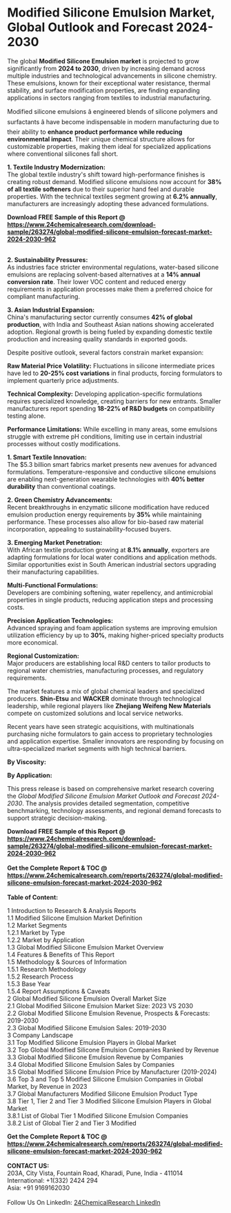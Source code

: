 <h1>Modified Silicone Emulsion Market, Global Outlook and Forecast 2024-2030</h1><p>The global <strong>Modified Silicone Emulsion market</strong> is projected to grow significantly from <strong>2024 to 2030</strong>, driven by increasing demand across multiple industries and technological advancements in silicone chemistry. These emulsions, known for their exceptional water resistance, thermal stability, and surface modification properties, are finding expanding applications in sectors ranging from textiles to industrial manufacturing.</p><p>Modified silicone emulsions â engineered blends of silicone polymers and surfactants â have become indispensable in modern manufacturing due to their ability to <strong>enhance product performance while reducing environmental impact</strong>. Their unique chemical structure allows for customizable properties, making them ideal for specialized applications where conventional silicones fall short.</p><p><strong>1. Textile Industry Modernization:</strong><br>
The global textile industry's shift toward high-performance finishes is creating robust demand. Modified silicone emulsions now account for <strong>38% of all textile softeners</strong> due to their superior hand feel and durable properties. With the technical textiles segment growing at <strong>6.2% annually</strong>, manufacturers are increasingly adopting these advanced formulations.</p><div><b>Download FREE Sample of this Report @ 
            <a href="https://www.24chemicalresearch.com/download-sample/263274/global-modified-silicone-emulsion-forecast-market-2024-2030-962">
            https://www.24chemicalresearch.com/download-sample/263274/global-modified-silicone-emulsion-forecast-market-2024-2030-962</a></b></div><br><p><strong>2. Sustainability Pressures:</strong><br>
As industries face stricter environmental regulations, water-based silicone emulsions are replacing solvent-based alternatives at a <strong>14% annual conversion rate</strong>. Their lower VOC content and reduced energy requirements in application processes make them a preferred choice for compliant manufacturing.</p><p><strong>3. Asian Industrial Expansion:</strong><br>
China's manufacturing sector currently consumes <strong>42% of global production</strong>, with India and Southeast Asian nations showing accelerated adoption. Regional growth is being fueled by expanding domestic textile production and increasing quality standards in exported goods.</p><p>Despite positive outlook, several factors constrain market expansion:</p><p><strong>Raw Material Price Volatility:</strong> Fluctuations in silicone intermediate prices have led to <strong>20-25% cost variations</strong> in final products, forcing formulators to implement quarterly price adjustments.</p><p><strong>Technical Complexity:</strong> Developing application-specific formulations requires specialized knowledge, creating barriers for new entrants. Smaller manufacturers report spending <strong>18-22% of R&amp;D budgets</strong> on compatibility testing alone.</p><p><strong>Performance Limitations:</strong> While excelling in many areas, some emulsions struggle with extreme pH conditions, limiting use in certain industrial processes without costly modifications.</p><p><strong>1. Smart Textile Innovation:</strong><br>
The $5.3 billion smart fabrics market presents new avenues for advanced formulations. Temperature-responsive and conductive silicone emulsions are enabling next-generation wearable technologies with <strong>40% better durability</strong> than conventional coatings.</p><p><strong>2. Green Chemistry Advancements:</strong><br>
Recent breakthroughs in enzymatic silicone modification have reduced emulsion production energy requirements by <strong>35%</strong> while maintaining performance. These processes also allow for bio-based raw material incorporation, appealing to sustainability-focused buyers.</p><p><strong>3. Emerging Market Penetration:</strong><br>
With African textile production growing at <strong>8.1% annually</strong>, exporters are adapting formulations for local water conditions and application methods. Similar opportunities exist in South American industrial sectors upgrading their manufacturing capabilities.</p><p><strong>Multi-Functional Formulations:</strong><br>
	Developers are combining softening, water repellency, and antimicrobial properties in single products, reducing application steps and processing costs.</p><p><strong>Precision Application Technologies:</strong><br>
	Advanced spraying and foam application systems are improving emulsion utilization efficiency by up to <strong>30%</strong>, making higher-priced specialty products more economical.</p><p><strong>Regional Customization:</strong><br>
	Major producers are establishing local R&amp;D centers to tailor products to regional water chemistries, manufacturing processes, and regulatory requirements.</p><p>The market features a mix of global chemical leaders and specialized producers. <strong>Shin-Etsu</strong> and <strong>WACKER</strong> dominate through technological leadership, while regional players like <strong>Zhejiang Weifeng New Materials</strong> compete on customized solutions and local service networks.</p><p>Recent years have seen strategic acquisitions, with multinationals purchasing niche formulators to gain access to proprietary technologies and application expertise. Smaller innovators are responding by focusing on ultra-specialized market segments with high technical barriers.</p><p><strong>By Viscosity:</strong></p><p><strong>By Application:</strong></p><p>This press release is based on comprehensive market research covering the <em>Global Modified Silicone Emulsion Market Outlook and Forecast 2024-2030</em>. The analysis provides detailed segmentation, competitive benchmarking, technology assessments, and regional demand forecasts to support strategic decision-making.</p><div><b>Download FREE Sample of this Report @ 
            <a href="https://www.24chemicalresearch.com/download-sample/263274/global-modified-silicone-emulsion-forecast-market-2024-2030-962">
            https://www.24chemicalresearch.com/download-sample/263274/global-modified-silicone-emulsion-forecast-market-2024-2030-962</a></b></div><br><div><b>Get the Complete Report & TOC @ 
            <a href="https://www.24chemicalresearch.com/reports/263274/global-modified-silicone-emulsion-forecast-market-2024-2030-962">
            https://www.24chemicalresearch.com/reports/263274/global-modified-silicone-emulsion-forecast-market-2024-2030-962</a></b></div><br>
            <b>Table of Content:</b><p>1 Introduction to Research & Analysis Reports<br />
    1.1 Modified Silicone Emulsion Market Definition<br />
    1.2 Market Segments<br />
        1.2.1 Market by Type<br />
        1.2.2 Market by Application<br />
    1.3 Global Modified Silicone Emulsion Market Overview<br />
    1.4 Features & Benefits of This Report<br />
    1.5 Methodology & Sources of Information<br />
        1.5.1 Research Methodology<br />
        1.5.2 Research Process<br />
        1.5.3 Base Year<br />
        1.5.4 Report Assumptions & Caveats<br />
2 Global Modified Silicone Emulsion Overall Market Size<br />
    2.1 Global Modified Silicone Emulsion Market Size: 2023 VS 2030<br />
    2.2 Global Modified Silicone Emulsion Revenue, Prospects & Forecasts: 2019-2030<br />
    2.3 Global Modified Silicone Emulsion Sales: 2019-2030<br />
3 Company Landscape<br />
    3.1 Top Modified Silicone Emulsion Players in Global Market<br />
    3.2 Top Global Modified Silicone Emulsion Companies Ranked by Revenue<br />
    3.3 Global Modified Silicone Emulsion Revenue by Companies<br />
    3.4 Global Modified Silicone Emulsion Sales by Companies<br />
    3.5 Global Modified Silicone Emulsion Price by Manufacturer (2019-2024)<br />
    3.6 Top 3 and Top 5 Modified Silicone Emulsion Companies in Global Market, by Revenue in 2023<br />
    3.7 Global Manufacturers Modified Silicone Emulsion Product Type<br />
    3.8 Tier 1, Tier 2 and Tier 3 Modified Silicone Emulsion Players in Global Market<br />
        3.8.1 List of Global Tier 1 Modified Silicone Emulsion Companies<br />
        3.8.2 List of Global Tier 2 and Tier 3 Modified </p><div><b>Get the Complete Report & TOC @ 
            <a href="https://www.24chemicalresearch.com/reports/263274/global-modified-silicone-emulsion-forecast-market-2024-2030-962">
            https://www.24chemicalresearch.com/reports/263274/global-modified-silicone-emulsion-forecast-market-2024-2030-962</a></b></div><br><b>CONTACT US:</b><br>
            203A, City Vista, Fountain Road, Kharadi, Pune, India - 411014<br>
            International: +1(332) 2424 294<br>
            Asia: +91 9169162030 <br><br>
            Follow Us On LinkedIn: <a href="https://www.linkedin.com/company/24chemicalresearch/">24ChemicalResearch LinkedIn</a>
